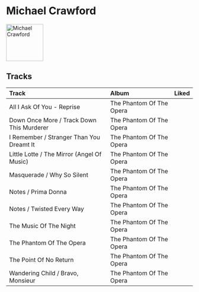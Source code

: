 
# Michael Crawford


<img src="https://i.scdn.co/image/a9895067694a6b11db54520194cd62255fced01c" alt="Michael Crawford" width="100" />

## Tracks

| Track                                      | Album                    | Liked   |
|:-------------------------------------------|:-------------------------|:--------|
| All I Ask Of You - Reprise                 | The Phantom Of The Opera |         |
| Down Once More / Track Down This Murderer  | The Phantom Of The Opera |         |
| I Remember / Stranger Than You Dreamt It   | The Phantom Of The Opera |         |
| Little Lotte / The Mirror (Angel Of Music) | The Phantom Of The Opera |         |
| Masquerade / Why So Silent                 | The Phantom Of The Opera |         |
| Notes / Prima Donna                        | The Phantom Of The Opera |         |
| Notes / Twisted Every Way                  | The Phantom Of The Opera |         |
| The Music Of The Night                     | The Phantom Of The Opera |         |
| The Phantom Of The Opera                   | The Phantom Of The Opera |         |
| The Point Of No Return                     | The Phantom Of The Opera |         |
| Wandering Child / Bravo, Monsieur          | The Phantom Of The Opera |         |
